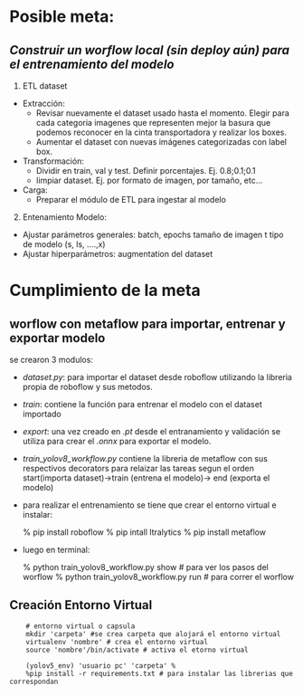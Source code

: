 # Posible meta:

## _Construir un worflow local (sin deploy aún) para el entrenamiento del modelo_

1. ETL dataset

- Extracción:
	- Revisar nuevamente el dataset usado hasta el momento. Elegir para cada categoria imagenes que representen mejor la basura que podemos reconocer en la cinta transportadora y realizar los boxes.
	- Aumentar el dataset con nuevas imágenes categorizadas con label box.
- Transformación:
	- Dividir en train, val y test. Definir porcentajes. Ej. 0.8;0.1;0.1
	- limpiar dataset. Ej. por formato de imagen, por tamaño, etc...
- Carga:
	- Preparar el módulo de ETL para ingestar al modelo



2. Entenamiento Modelo:
- Ajustar parámetros generales: batch, epochs tamaño de imagen t tipo de modelo (s, ls, ....,x)
- Ajustar hiperparámetros: augmentation del dataset

# Cumplimiento de la meta
## worflow con metaflow para importar, entrenar y exportar modelo

se crearon 3 modulos:
- _dataset.py_: para importar el dataset desde roboflow utilizando la libreria propia de roboflow y sus metodos.
- _train_: contiene la función para entrenar el modelo con el dataset importado 
- _export_: una vez creado en _.pt_ desde el entranamiento y validación se utiliza para crear el _.onnx_ para exportar el modelo.
- _train_yolov8_workflow.py_  contiene la libreria de metaflow con sus respectivos decorators para relaizar las tareas segun el orden start(importa dataset)->train (entrena el modelo)-> end (exporta el modelo)

- para realizar el entrenamiento se tiene que crear el entorno virtual e instalar: 

	% pip install roboflow
	% pip intall ltralytics
	% pip install metaflow

- luego en terminal:

	% python train_yolov8_workflow.py show # para ver los pasos del worflow
	% python train_yolov8_workflow.py run # para correr el worflow


## Creación Entorno Virtual

		# entorno virtual o capsula
		mkdir 'carpeta' #se crea carpeta que alojará el entorno virtual
		virtualenv 'nombre' # crea el entorno virtual
		source 'nombre'/bin/activate # activa el etorno virtual 

		(yolov5_env) 'usuario pc' 'carpeta' % 
		%pip install -r requirements.txt # para instalar las librerias que correspondan


